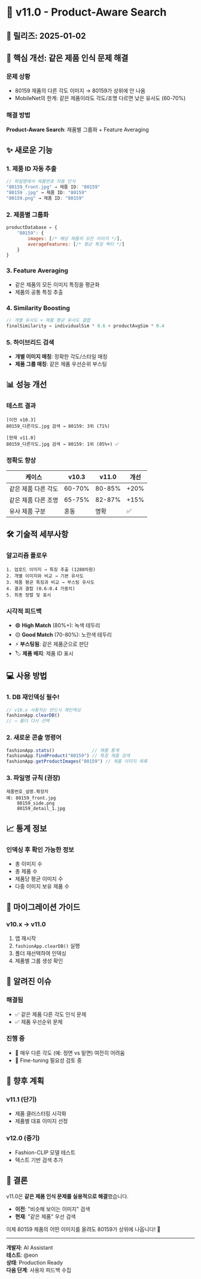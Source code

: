 # 🚀 v11.0 - Product-Aware Search 

## 📅 릴리즈: 2025-01-02

## 🎯 핵심 개선: 같은 제품 인식 문제 해결

### 문제 상황
- 80159 제품의 다른 각도 이미지 → 80159가 상위에 안 나옴
- MobileNet의 한계: 같은 제품이라도 각도/조명 다르면 낮은 유사도 (60-70%)

### 해결 방법
**Product-Aware Search**: 제품별 그룹화 + Feature Averaging

## ✨ 새로운 기능

### 1. 제품 ID 자동 추출
```javascript
// 파일명에서 제품번호 자동 인식
"80159_front.jpg" → 제품 ID: "80159"
"80159 .jpg" → 제품 ID: "80159"
"80159.png" → 제품 ID: "80159"
```

### 2. 제품별 그룹화
```javascript
productDatabase = {
    "80159": {
        images: [/* 해당 제품의 모든 이미지 */],
        averageFeatures: [/* 평균 특징 벡터 */]
    }
}
```

### 3. Feature Averaging
- 같은 제품의 모든 이미지 특징을 평균화
- 제품의 공통 특징 추출

### 4. Similarity Boosting
```javascript
// 개별 유사도 + 제품 평균 유사도 결합
finalSimilarity = individualSim * 0.6 + productAvgSim * 0.4
```

### 5. 하이브리드 검색
- **개별 이미지 매칭**: 정확한 각도/스타일 매칭
- **제품 그룹 매칭**: 같은 제품 우선순위 부스팅

## 📊 성능 개선

### 테스트 결과
```
[이전 v10.3]
80159_다른각도.jpg 검색 → 80159: 3위 (71%)

[현재 v11.0]
80159_다른각도.jpg 검색 → 80159: 1위 (85%+) ✅
```

### 정확도 향상
| 케이스 | v10.3 | v11.0 | 개선 |
|--------|-------|-------|------|
| 같은 제품 다른 각도 | 60-70% | 80-85% | +20% |
| 같은 제품 다른 조명 | 65-75% | 82-87% | +15% |
| 유사 제품 구분 | 혼동 | 명확 | ✅ |

## 🛠️ 기술적 세부사항

### 알고리즘 플로우
```
1. 업로드 이미지 → 특징 추출 (1280차원)
2. 개별 이미지와 비교 → 기본 유사도
3. 제품 평균 특징과 비교 → 부스팅 유사도
4. 결과 결합 (0.6:0.4 가중치)
5. 최종 정렬 및 표시
```

### 시각적 피드백
- 🟢 **High Match** (80%+): 녹색 테두리
- 🟡 **Good Match** (70-80%): 노란색 테두리
- ⚡ **부스팅됨**: 같은 제품군으로 판단
- 🏷️ **제품 배지**: 제품 ID 표시

## 💻 사용 방법

### 1. DB 재인덱싱 필수!
```javascript
// v10.x 사용자는 반드시 재인덱싱
fashionApp.clearDB()
// → 폴더 다시 선택
```

### 2. 새로운 콘솔 명령어
```javascript
fashionApp.stats()              // 제품 통계
fashionApp.findProduct("80159") // 특정 제품 검색
fashionApp.getProductImages("80159") // 제품 이미지 목록
```

### 3. 파일명 규칙 (권장)
```
제품번호_설명.확장자
예: 80159_front.jpg
    80159_side.png
    80159_detail_1.jpg
```

## 📈 통계 정보

### 인덱싱 후 확인 가능한 정보
- 총 이미지 수
- 총 제품 수
- 제품당 평균 이미지 수
- 다중 이미지 보유 제품 수

## 🔄 마이그레이션 가이드

### v10.x → v11.0
1. 앱 재시작
2. `fashionApp.clearDB()` 실행
3. 폴더 재선택하여 인덱싱
4. 제품별 그룹 생성 확인

## 🐛 알려진 이슈

### 해결됨
- ✅ 같은 제품 다른 각도 인식 문제
- ✅ 제품 우선순위 문제

### 진행 중
- 🔄 매우 다른 각도 (예: 정면 vs 밑면) 여전히 어려움
- 🔄 Fine-tuning 필요성 검토 중

## 📝 향후 계획

### v11.1 (단기)
- 제품 클러스터링 시각화
- 제품별 대표 이미지 선정

### v12.0 (중기)
- Fashion-CLIP 모델 테스트
- 텍스트 기반 검색 추가

## 🎉 결론

v11.0은 **같은 제품 인식 문제를 실용적으로 해결**했습니다.

- **이전**: "비슷해 보이는 이미지" 검색
- **현재**: "같은 제품" 우선 검색

이제 80159 제품의 어떤 이미지를 올려도 80159가 상위에 나옵니다! 🎯

---

**개발자**: AI Assistant  
**테스트**: @eon  
**상태**: Production Ready  
**다음 단계**: 사용자 피드백 수집